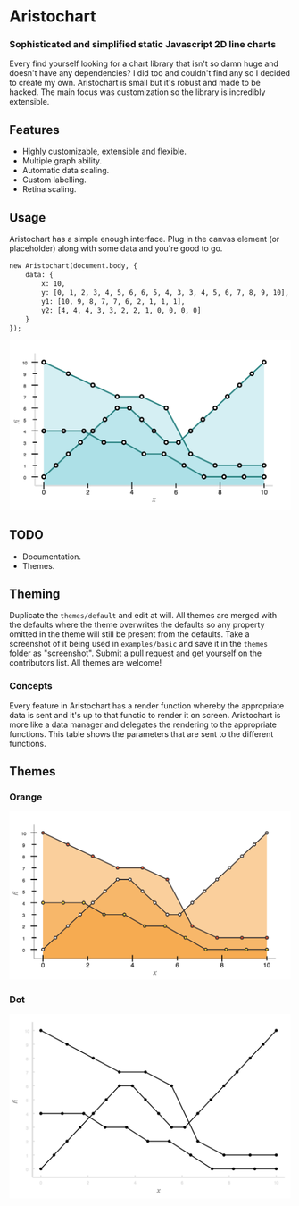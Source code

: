 # Aristochart
### Sophisticated and simplified static Javascript 2D line charts
Every find yourself looking for a chart library that isn't so damn huge and doesn't have any dependencies? I did too and couldn't find any so I decided to create my own. Aristochart is small but it's robust and made to be hacked. The main focus was customization so the library is incredibly extensible.

## Features
* Highly customizable, extensible and flexible.
* Multiple graph ability.
* Automatic data scaling.
* Custom labelling.
* Retina scaling.

## Usage
Aristochart has a simple enough interface. Plug in the canvas element (or placeholder) along with some data and you're good to go.

	new Aristochart(document.body, {
		data: {
			x: 10,
			y: [0, 1, 2, 3, 4, 5, 6, 6, 5, 4, 3, 3, 4, 5, 6, 7, 8, 9, 10],
			y1: [10, 9, 8, 7, 7, 6, 2, 1, 1, 1],
			y2: [4, 4, 4, 3, 3, 2, 2, 1, 0, 0, 0, 0]
		}
	});

![Default](/themes/default/screenshot.png "Default Theme")

## TODO
* Documentation.
* Themes.

## Theming
Duplicate the `themes/default` and edit at will. All themes are merged with the defaults where the theme overwrites the defaults so any property omitted in the theme will still be present from the defaults. Take a screenshot of it being used in `examples/basic` and save it in the `themes` folder as "screenshot". Submit a pull request and get yourself on the contributors list. All themes are welcome!

### Concepts
Every feature in Aristochart has a render function whereby the appropriate data is sent and it's up to that functio to render it on screen. Aristochart is more like a data manager and delegates the rendering to the appropriate functions. This table shows the parameters that are sent to the different functions.

## Themes

### Orange
![Orange Theme](/themes/orange/screenshot.png "Orange")

### Dot
![Dot Theme](/themes/dot/screenshot.png "Dot")